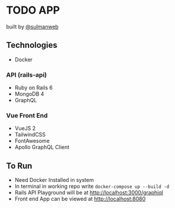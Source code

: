 # TODO APP

built by [@sulmanweb](https://sulmanweb.com)

## Technologies

- Docker

### API (rails-api)

- Ruby on Rails 6
- MongoDB 4
- GraphQL

### Vue Front End

- VueJS 2
- TailwindCSS
- FontAwesome
- Apollo GraphQL Client

## To Run

- Need Docker Installed in system
- In terminal in working repo write `docker-compose up --build -d`
- Rails API Playground will be at [http://localhost:3000/graphiql](http://localhost:3000/graphiql)
- Front end App can be viewed at [http://localhost:8080](http://localhost:8080)
